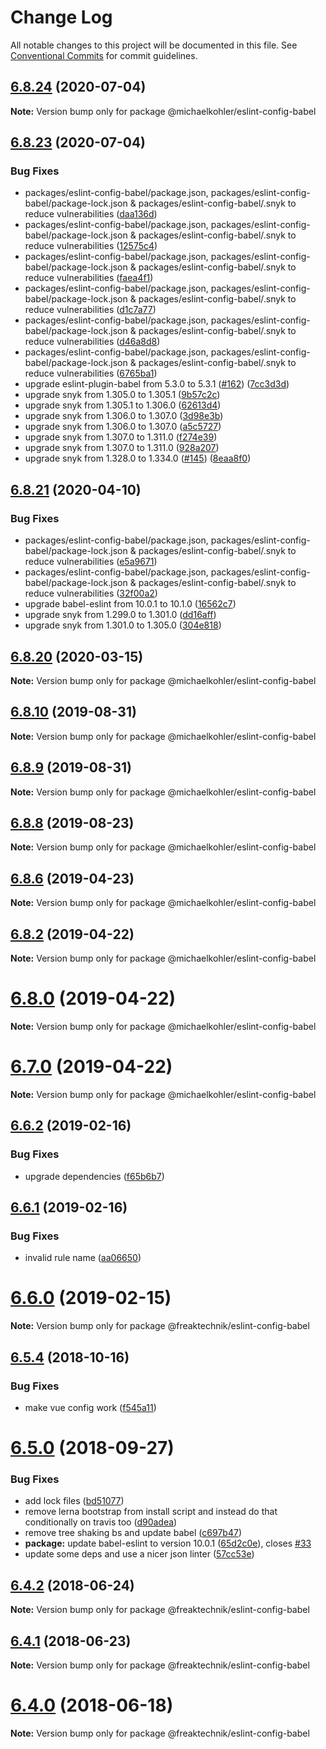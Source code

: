 # Change Log

All notable changes to this project will be documented in this file.
See [Conventional Commits](https://conventionalcommits.org) for commit guidelines.

## [6.8.24](https://github.com/michaelkohler/eslint-configs/compare/v6.8.23...v6.8.24) (2020-07-04)

**Note:** Version bump only for package @michaelkohler/eslint-config-babel





## [6.8.23](https://github.com/michaelkohler/eslint-configs/compare/v6.8.21...v6.8.23) (2020-07-04)


### Bug Fixes

* packages/eslint-config-babel/package.json, packages/eslint-config-babel/package-lock.json & packages/eslint-config-babel/.snyk to reduce vulnerabilities ([daa136d](https://github.com/michaelkohler/eslint-configs/commit/daa136d8b1a8aa3b5b7024a0a7c5947647fc620f))
* packages/eslint-config-babel/package.json, packages/eslint-config-babel/package-lock.json & packages/eslint-config-babel/.snyk to reduce vulnerabilities ([12575c4](https://github.com/michaelkohler/eslint-configs/commit/12575c4204945b0f531140efd1fa042a3be58546))
* packages/eslint-config-babel/package.json, packages/eslint-config-babel/package-lock.json & packages/eslint-config-babel/.snyk to reduce vulnerabilities ([faea4f1](https://github.com/michaelkohler/eslint-configs/commit/faea4f16a12279774b2ba9761338e6cec519423c))
* packages/eslint-config-babel/package.json, packages/eslint-config-babel/package-lock.json & packages/eslint-config-babel/.snyk to reduce vulnerabilities ([d1c7a77](https://github.com/michaelkohler/eslint-configs/commit/d1c7a772a73b60a4330d93978024bc788dc50348))
* packages/eslint-config-babel/package.json, packages/eslint-config-babel/package-lock.json & packages/eslint-config-babel/.snyk to reduce vulnerabilities ([d46a8d8](https://github.com/michaelkohler/eslint-configs/commit/d46a8d8131ddcbc44ffd836facb33d2a9ad61ab5))
* packages/eslint-config-babel/package.json, packages/eslint-config-babel/package-lock.json & packages/eslint-config-babel/.snyk to reduce vulnerabilities ([6765ba1](https://github.com/michaelkohler/eslint-configs/commit/6765ba13f65bd0f1a417733d0bb37e351d9d3a2b))
* upgrade eslint-plugin-babel from 5.3.0 to 5.3.1 ([#162](https://github.com/michaelkohler/eslint-configs/issues/162)) ([7cc3d3d](https://github.com/michaelkohler/eslint-configs/commit/7cc3d3d7c2f757b07149c9c78dddf9a869f713c7))
* upgrade snyk from 1.305.0 to 1.305.1 ([9b57c2c](https://github.com/michaelkohler/eslint-configs/commit/9b57c2cb6943e55f0e32330a3c902b4bc5e77c21))
* upgrade snyk from 1.305.1 to 1.306.0 ([62613d4](https://github.com/michaelkohler/eslint-configs/commit/62613d48681ea01dc2814c9fcbc99e7814c36fee))
* upgrade snyk from 1.306.0 to 1.307.0 ([3d98e3b](https://github.com/michaelkohler/eslint-configs/commit/3d98e3bf7b1cecab2019de1a84b4a027492872b7))
* upgrade snyk from 1.306.0 to 1.307.0 ([a5c5727](https://github.com/michaelkohler/eslint-configs/commit/a5c5727bb7f5f67caae9adfb2732dde60fd26c07))
* upgrade snyk from 1.307.0 to 1.311.0 ([f274e39](https://github.com/michaelkohler/eslint-configs/commit/f274e39c2c410b699b89c0091f4409bca8ffdc2b))
* upgrade snyk from 1.307.0 to 1.311.0 ([928a207](https://github.com/michaelkohler/eslint-configs/commit/928a207b87dcafb69ed55e46de720e19d58bcc30))
* upgrade snyk from 1.328.0 to 1.334.0 ([#145](https://github.com/michaelkohler/eslint-configs/issues/145)) ([8eaa8f0](https://github.com/michaelkohler/eslint-configs/commit/8eaa8f083bc2bb7ea20100399ebd5a239fce78e5))





## [6.8.21](https://github.com/michaelkohler/eslint-configs/compare/v6.8.20...v6.8.21) (2020-04-10)


### Bug Fixes

* packages/eslint-config-babel/package.json, packages/eslint-config-babel/package-lock.json & packages/eslint-config-babel/.snyk to reduce vulnerabilities ([e5a9671](https://github.com/michaelkohler/eslint-configs/commit/e5a9671066043abb64b52c8cb05b7d08fb754bd7))
* packages/eslint-config-babel/package.json, packages/eslint-config-babel/package-lock.json & packages/eslint-config-babel/.snyk to reduce vulnerabilities ([32f00a2](https://github.com/michaelkohler/eslint-configs/commit/32f00a20e3c4572e63cec38aa599e411e914227a))
* upgrade babel-eslint from 10.0.1 to 10.1.0 ([16562c7](https://github.com/michaelkohler/eslint-configs/commit/16562c76ca2e8f51e5b7faefe909cfffd83687e2))
* upgrade snyk from 1.299.0 to 1.301.0 ([dd16aff](https://github.com/michaelkohler/eslint-configs/commit/dd16affb5587718dc2c0d2f986cb0884098bf2b5))
* upgrade snyk from 1.301.0 to 1.305.0 ([304e818](https://github.com/michaelkohler/eslint-configs/commit/304e818630bb02636e3b203f7c5fd3b7fab7839b))





## [6.8.20](https://github.com/michaelkohler/eslint-configs/compare/v6.8.19...v6.8.20) (2020-03-15)

**Note:** Version bump only for package @michaelkohler/eslint-config-babel





## [6.8.10](https://github.com/michaelkohler/eslint-configs/compare/v6.8.9...v6.8.10) (2019-08-31)

**Note:** Version bump only for package @michaelkohler/eslint-config-babel





## [6.8.9](https://github.com/michaelkohler/eslint-configs/compare/v6.8.8...v6.8.9) (2019-08-31)

**Note:** Version bump only for package @michaelkohler/eslint-config-babel





## [6.8.8](https://github.com/michaelkohler/eslint-configs/compare/v6.8.7...v6.8.8) (2019-08-23)

**Note:** Version bump only for package @michaelkohler/eslint-config-babel





## [6.8.6](https://github.com/michaelkohler/eslint-configs/compare/v6.8.5...v6.8.6) (2019-04-23)

**Note:** Version bump only for package @michaelkohler/eslint-config-babel





## [6.8.2](https://github.com/michaelkohler/eslint-configs/compare/v6.8.1...v6.8.2) (2019-04-22)

**Note:** Version bump only for package @michaelkohler/eslint-config-babel





# [6.8.0](https://github.com/michaelkohler/eslint-configs/compare/v6.6.3...v6.8.0) (2019-04-22)

**Note:** Version bump only for package @michaelkohler/eslint-config-babel





# [6.7.0](https://github.com/michaelkohler/eslint-configs/compare/v6.6.3...v6.7.0) (2019-04-22)

**Note:** Version bump only for package @michaelkohler/eslint-config-babel





## [6.6.2](https://github.com/freaktechnik/eslint-configs/compare/v6.6.1...v6.6.2) (2019-02-16)


### Bug Fixes

* upgrade dependencies ([f65b6b7](https://github.com/freaktechnik/eslint-configs/commit/f65b6b7))





## [6.6.1](https://github.com/freaktechnik/eslint-configs/compare/v6.6.0...v6.6.1) (2019-02-16)


### Bug Fixes

* invalid rule name ([aa06650](https://github.com/freaktechnik/eslint-configs/commit/aa06650))





# [6.6.0](https://github.com/freaktechnik/eslint-configs/compare/v6.5.4...v6.6.0) (2019-02-15)

**Note:** Version bump only for package @freaktechnik/eslint-config-babel





## [6.5.4](https://github.com/freaktechnik/eslint-configs/compare/v6.5.3...v6.5.4) (2018-10-16)


### Bug Fixes

* make vue config work ([f545a11](https://github.com/freaktechnik/eslint-configs/commit/f545a11))





<a name="6.5.0"></a>
# [6.5.0](https://github.com/freaktechnik/eslint-configs/compare/v6.4.4...v6.5.0) (2018-09-27)


### Bug Fixes

* add lock files ([bd51077](https://github.com/freaktechnik/eslint-configs/commit/bd51077))
* remove lerna bootstrap from install script and instead do that conditionally on travis too ([d90adea](https://github.com/freaktechnik/eslint-configs/commit/d90adea))
* remove tree shaking bs and update babel ([c697b47](https://github.com/freaktechnik/eslint-configs/commit/c697b47))
* **package:** update babel-eslint to version 10.0.1 ([65d2c0e](https://github.com/freaktechnik/eslint-configs/commit/65d2c0e)), closes [#33](https://github.com/freaktechnik/eslint-configs/issues/33)
* update some deps and use a nicer json linter ([57cc53e](https://github.com/freaktechnik/eslint-configs/commit/57cc53e))





<a name="6.4.2"></a>
## [6.4.2](https://github.com/freaktechnik/eslint-configs/compare/v6.4.1...v6.4.2) (2018-06-24)




**Note:** Version bump only for package @freaktechnik/eslint-config-babel

<a name="6.4.1"></a>
## [6.4.1](https://github.com/freaktechnik/eslint-configs/compare/v6.4.0...v6.4.1) (2018-06-23)




**Note:** Version bump only for package @freaktechnik/eslint-config-babel

<a name="6.4.0"></a>
# [6.4.0](https://github.com/freaktechnik/eslint-configs/compare/v6.3.5...v6.4.0) (2018-06-18)




**Note:** Version bump only for package @freaktechnik/eslint-config-babel
